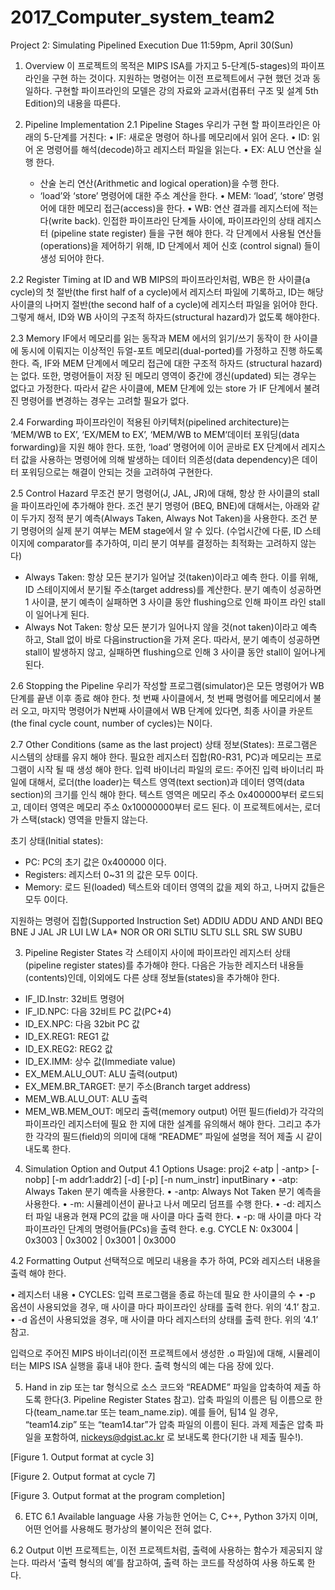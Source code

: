 # 2017_Computer_system_team2
Project 2: Simulating Pipelined Execution
Due 11:59pm, April 30(Sun)
1. Overview
이 프로젝트의 목적은 MIPS ISA를 가지고 5-단계(5-stages)의 파이프라인을 구현 하는 것이다. 지원하는 명령어는 이전 프로젝트에서 구현 했던 것과 동일하다. 구현할 파이프라인의 모델은 강의 자료와 교과서(컴퓨터 구조 및 설계 5th Edition)의 내용을 따른다.

2. Pipeline Implementation
2.1 Pipeline Stages
우리가 구현 할 파이프라인은 아래의 5-단계를 거친다:
• IF: 새로운 명령어 하나를 메모리에서 읽어 온다.
• ID: 읽어 온 명령어를 해석(decode)하고 레지스터 파일을 읽는다.
• EX: ALU 연산을 실행 한다.
	- 산술 논리 연산(Arithmetic and logical operation)을 수행 한다.
	- ‘load’와 ‘store’ 명령어에 대한 주소 계산을 한다.
• MEM: ‘load’, ‘store’ 명령어에 대한 메모리 접근(access)을 한다.
• WB: 연산 결과를 레지스터에 적는다(write back).
인접한 파이프라인 단계들 사이에, 파이프라인의 상태 레지스터 (pipeline state register) 들을 구현 해야 한다. 각 단계에서 사용될 연산들(operations)을 제어하기 위해, ID 단계에서 제어 신호 (control signal) 들이 생성 되어야 한다.

2.2 Register Timing at ID and WB
MIPS의 파이프라인처럼, WB은 한 사이클(a cycle)의 첫 절반(the first half of a cycle)에서 레지스터 파일에 기록하고, ID는 해당 사이클의 나머지 절반(the second half of a cycle)에 레지스터 파일을 읽어야 한다. 그렇게 해서, ID와 WB 사이의 구조적 하자드(structural hazard)가 없도록 해야한다.

2.3 Memory
IF에서 메모리를 읽는 동작과 MEM 에서의 읽기/쓰기 동작이 한 사이클에 동시에 이뤄지는 이상적인 듀얼-포트 메모리(dual-ported)를 가정하고 진행 하도록 한다. 즉, IF와 MEM 단계에서 메모리 접근에 대한 구조적 하자드 (structural hazard) 는 없다. 또한, 명령어들이 저장 된 메모리 영역이 중간에 갱신(updated) 되는 경우는 없다고 가정한다. 따라서 같은 사이클에, MEM 단계에 있는 store 가 IF 단계에서 불려진 명령어를 변경하는 경우는 고려할 필요가 없다.

2.4 Forwarding
파이프라인이 적용된 아키텍처(pipelined architecture)는 ‘MEM/WB to EX’, ‘EX/MEM to EX’, ‘MEM/WB to MEM‘데이터 포워딩(data forwarding)을 지원 해야 한다. 또한, ‘load’ 명령어에 이어 곧바로 EX 단계에서 레지스터 값을 사용하는 명령어에 의해 발생하는 데이터 의존성(data dependency)은 데이터 포워딩으로는 해결이 안되는 것을 고려하여 구현한다.

2.5 Control Hazard
무조건 분기 명령어(J, JAL, JR)에 대해, 항상 한 사이클의 stall을 파이프라인에 추가해야 한다. 
조건 분기 명령어 (BEQ, BNE)에 대해서는, 아래와 같이 두가지 정적 분기 예측(Always Taken, Always Not Taken)을 사용한다. 조건 분기 명령어의 실제 분기 여부는 MEM stage에서 알 수 있다. (수업시간에 다룬, ID 스테이지에 comparator를 추가하여, 미리 분기 여부를 결정하는 최적화는 고려하지 않는다)
- Always Taken: 항상 모든 분기가 일어날 것(taken)이라고 예측 한다. 이를 위해, ID 스테이지에서 분기될 주소(target address)를 계산한다. 분기 예측이 성공하면 1 사이클, 분기 예측이 실패하면 3 사이클 동안 flushing으로 인해 파이프 라인 stall이 일어나게 된다. 
- Always Not Taken: 항상 모든 분기가 일어나지 않을 것(not taken)이라고 예측 하고, Stall 없이 바로 다음instruction을 가져 온다. 따라서, 분기 예측이 성공하면 stall이 발생하지 않고, 실패하면 flushing으로 인해 3 사이클 동안 stall이 일어나게 된다. 

2.6 Stopping the Pipeline
우리가 작성할 프로그램(simulator)은 모든 명령어가 WB 단계를 끝낸 이후 종료 해야 한다. 첫 번째 사이클에서, 첫 번째 명령어를 메모리에서 불러 오고, 마지막 명령어가 N번째 사이클에서 WB 단계에 있다면, 최종 사이클 카운트(the final cycle count, number of cycles)는 N이다.

2.7 Other Conditions (same as the last project)
상태 정보(States): 프로그램은 시스템의 상태를 유지 해야 한다. 필요한 레지스터 집합(R0-R31, PC)과 메모리는 프로그램이 시작 될 때 생성 해야 한다.
입력 바이너리 파일의 로드: 주어진 입력 바이너리 파일에 대해서, 로더(the loader)는 텍스트 영역(text section)과 데이터 영역(data section)의 크기를 인식 해야 한다. 텍스트 영역은 메모리 주소 0x400000부터 로드되고, 데이터 영역은 메모리 주소 0x10000000부터 로드 된다.
이 프로젝트에서는, 로더가 스택(stack) 영역을 만들지 않는다.

초기 상태(Initial states):
- PC: PC의 초기 값은 0x400000 이다.
- Registers: 레지스터 0~31 의 값은 모두 0이다.
- Memory: 로드 된(loaded) 텍스트와 데이터 영역의 값을 제외 하고, 나머지 값들은 모두 0이다.

지원하는 명령어 집합(Supported Instruction Set)
ADDIU	ADDU	AND	ANDI	BEQ	BNE	J
JAL	JR	LUI	LW	LA*	NOR	OR
ORI	SLTIU	SLTU	SLL	SRL	SW	SUBU

3. Pipeline Register States
각 스테이지 사이에 파이프라인 레지스터 상태(pipeline register states)를 추가해야 한다. 다음은 가능한 레지스터 내용들(contents)인데, 이외에도 다른 상태 정보들(states)을 추가해야 한다.
- IF_ID.Instr: 32비트 명령어
- IF_ID.NPC: 다음 32비트 PC 값(PC+4)
- ID_EX.NPC: 다음 32bit PC 값
- ID_EX.REG1: REG1 값
- ID_EX.REG2: REG2 값
- ID_EX.IMM: 상수 값(Immediate value)
- EX_MEM.ALU_OUT: ALU 출력(output)
- EX_MEM.BR_TARGET: 분기 주소(Branch target address)
- MEM_WB.ALU_OUT: ALU 출력
- MEM_WB.MEM_OUT: 메모리 출력(memory output)
어떤 필드(field)가 각각의 파이프라인 레지스터에 필요 한 지에 대한 설계를 유의해서 해야 한다. 그리고 추가한 각각의 필드(field)의 의미에 대해 “README” 파일에 설명을 적어 제출 시 같이 내도록 한다.

4. Simulation Option and Output
4.1 Options
Usage: proj2 <-atp | -antp> [-nobp] [-m addr1:addr2] [-d] [-p] [-n num_instr] inputBinary
• -atp: Always Taken 분기 예측을 사용한다.
• -antp: Always Not Taken 분기 예측을 사용한다.
• -m: 시뮬레이션이 끝나고 나서 메모리 덤프를 수행 한다.
• -d: 레지스터 파일 내용과 현재 PC의 값을 매 사이클 마다 출력 한다.
• -p: 매 사이클 마다 각 파이프라인 단계의 명령어들(PCs)을 출력 한다.
e.g. CYCLE N: 0x3004 | 0x3003 | 0x3002 | 0x3001 | 0x3000

4.2 Formatting Output
선택적으로 메모리 내용을 추가 하여, PC와 레지스터 내용을 출력 해야 한다.

• 레지스터 내용
• CYCLES: 입력 프로그램을 종료 하는데 필요 한 사이클의 수
• -p 옵션이 사용되었을 경우, 매 사이클 마다 파이프라인 상태를 출력 한다. 위의 ‘4.1’ 참고.
• -d 옵션이 사용되었을 경우, 매 사이클 마다 레지스터의 상태를 출력 한다. 위의 ‘4.1’ 참고.

입력으로 주어진 MIPS 바이너리(이전 프로젝트에서 생성한 .o 파일)에 대해, 시뮬레이터는 MIPS ISA 실행을 흉내 내야 한다. 출력 형식의 예는 다음 장에 있다.

5. Hand in
zip 또는 tar 형식으로 소스 코드와 “README” 파일을 압축하여 제출 하도록 한다(3. Pipeline Register States 참고). 압축 파일의 이름은 팀 이름으로 한다(team_name.tar 또는 team_name.zip). 예를 들어, 팀14 일 경우, “team14.zip” 또는 “team14.tar”가 압축 파일의 이름이 된다.
과제 제출은 압축 파일을 포함하여, nickeys@dgist.ac.kr 로 보내도록 한다(기한 내 제출 필수!).
 
[Figure 1. Output format at cycle 3]

 
[Figure 2. Output format at cycle 7]

 
[Figure 3. Output format at the program completion]

6. ETC
6.1 Available language
사용 가능한 언어는 C, C++, Python 3가지 이며, 어떤 언어를 사용해도 평가상의 불이익은 전혀 없다.

6.2 Output
이번 프로젝트는, 이전 프로젝트처럼, 출력에 사용하는 함수가 제공되지 않는다. 따라서 ‘출력 형식의 예’를 참고하여, 출력 하는 코드를 작성하여 사용 하도록 한다.
